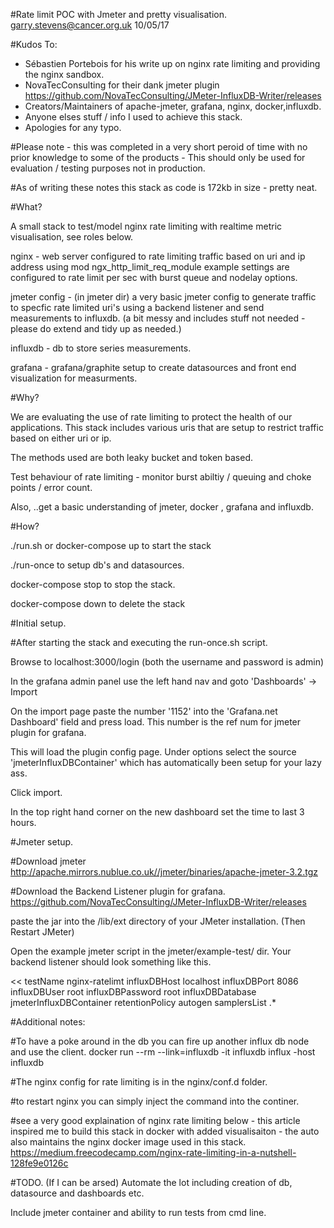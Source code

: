 #Rate limit POC with Jmeter and pretty visualisation.  garry.stevens@cancer.org.uk   10/05/17

#Kudos To:
- Sébastien Portebois for his write up on nginx rate limiting and providing the nginx sandbox.
- NovaTecConsulting for their dank jmeter plugin https://github.com/NovaTecConsulting/JMeter-InfluxDB-Writer/releases
- Creators/Maintainers of apache-jmeter, grafana, nginx, docker,influxdb. 
- Anyone elses stuff / info I used to achieve this stack.
- Apologies for any typo.

#Please note - this was completed in a very short peroid of time with no prior knowledge to some of the products - This should only be used for evaluation / testing purposes not in production.

#As of writing these notes this stack as code is 172kb in size - pretty neat.


#What?

A small stack to test/model nginx rate limiting with realtime metric visualisation, see roles below. 

nginx - web server configured to rate limiting traffic based on uri and ip address using mod ngx_http_limit_req_module example settings are configured to rate limit per sec with burst queue and nodelay options.  

jmeter config - (in jmeter dir) a very basic jmeter config to generate traffic to specfic rate limited uri's using a backend listener and send measurements to influxdb. (a bit messy and includes stuff not needed - please do extend and tidy up as needed.)

influxdb - db to store series measurements.

grafana - grafana/graphite setup to create datasources and front end visualization for measurments. 


#Why?

We are evaluating the use of rate limiting to protect the health of our applications.  This stack includes various uris that are setup to restrict traffic based on either uri or ip.

The methods used are both leaky bucket and token based.


Test behaviour of rate limiting - monitor burst abiltiy / queuing and choke points / error count.

Also, ..get a basic understanding of jmeter, docker , grafana and influxdb.


#How?

./run.sh or docker-compose up to start the stack

./run-once to setup db's and datasources.

docker-compose stop to stop the stack.

docker-compose down to delete the stack

#Initial setup.

#After starting the stack and executing the run-once.sh script.


Browse to localhost:3000/login   (both the username and password is admin)

In the grafana admin panel use the left hand nav and goto 'Dashboards' -> Import

On the import page paste the number '1152' into the 'Grafana.net Dashboard' field and press load.  This number is the ref num for jmeter plugin for grafana. 

This will load the plugin config page.  Under options select the source 'jmeterInfluxDBContainer' which has automatically been setup for your lazy ass.

Click import.

In the top right hand corner on the new dashboard set the time to last 3 hours.


#Jmeter setup.

#Download jmeter 
http://apache.mirrors.nublue.co.uk//jmeter/binaries/apache-jmeter-3.2.tgz

#Download the Backend Listener plugin for grafana.
https://github.com/NovaTecConsulting/JMeter-InfluxDB-Writer/releases

paste the jar into the /lib/ext directory of your JMeter installation. (Then Restart JMeter)

Open the example jmeter script in the jmeter/example-test/ dir.  Your backend listener should look something like this.

<<
testName        nginx-ratelimt
influxDBHost    localhost
influxDBPort    8086
influxDBUser    root
influxDBPassword        root
influxDBDatabase        jmeterInfluxDBContainer
retentionPolicy autogen
samplersList    .*
>>


#Additional notes:

#To have a poke around in the db you can fire up another influx db node and use the client.
docker run --rm --link=influxdb -it influxdb influx -host influxdb

#The nginx config for rate limiting is in the nginx/conf.d folder. 

#to restart nginx you can simply inject the command into the continer.

#see a very good explaination of nginx rate limiting below - this article inspired me to build this stack in docker with added visualisaiton - the auto also maintains the nginx docker image used in this stack.
https://medium.freecodecamp.com/nginx-rate-limiting-in-a-nutshell-128fe9e0126c



#TODO. (If I can be arsed)
Automate the lot including creation of db, datasource and dashboards etc.

Include jmeter container and ability to run tests from cmd line.


